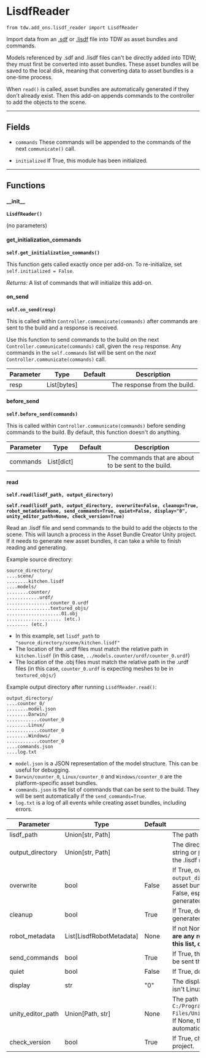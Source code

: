 # LisdfReader

`from tdw.add_ons.lisdf_reader import LisdfReader`

Import data from an [.sdf](http://sdformat.org/) or [.lisdf](https://learning-and-intelligent-systems.github.io/kitchen-worlds/tut-lisdf/) file into TDW as asset bundles and commands.

Models referenced by .sdf and .lisdf  files can't be directly added into TDW; they must first be converted into asset bundles. These asset bundles will be saved to the local disk, meaning that converting data to asset bundles is a one-time process.

When `read()` is called, asset bundles are automatically generated if they don't already exist. Then this add-on appends commands to the controller to add the objects to the scene.

***

## Fields

- `commands` These commands will be appended to the commands of the next `communicate()` call.

- `initialized` If True, this module has been initialized.

***

## Functions

#### \_\_init\_\_

**`LisdfReader()`**

(no parameters)

#### get_initialization_commands

**`self.get_initialization_commands()`**

This function gets called exactly once per add-on. To re-initialize, set `self.initialized = False`.

_Returns:_  A list of commands that will initialize this add-on.

#### on_send

**`self.on_send(resp)`**

This is called within `Controller.communicate(commands)` after commands are sent to the build and a response is received.

Use this function to send commands to the build on the next `Controller.communicate(commands)` call, given the `resp` response.
Any commands in the `self.commands` list will be sent on the *next* `Controller.communicate(commands)` call.

| Parameter | Type | Default | Description |
| --- | --- | --- | --- |
| resp |  List[bytes] |  | The response from the build. |

#### before_send

**`self.before_send(commands)`**

This is called within `Controller.communicate(commands)` before sending commands to the build. By default, this function doesn't do anything.

| Parameter | Type | Default | Description |
| --- | --- | --- | --- |
| commands |  List[dict] |  | The commands that are about to be sent to the build. |

#### read

**`self.read(lisdf_path, output_directory)`**

**`self.read(lisdf_path, output_directory, overwrite=False, cleanup=True, robot_metadata=None, send_commands=True, quiet=False, display="0", unity_editor_path=None, check_version=True)`**

Read an .lisdf file and send commands to the build to add the objects to the scene. This will launch a process in the Asset Bundle Creator Unity project. If it needs to generate new asset bundles, it can take a while to finish reading and generating.

Example source directory:

```
source_directory/
....scene/
........kitchen.lisdf
....models/
........counter/
............urdf/
................counter_0.urdf
................textured_objs/
....................01.obj
.................... (etc.)
........ (etc.)
```

- In this example, set `lisdf_path` to `"source_directory/scene/kitchen.lisdf"`
- The location of the .urdf files must match the relative path in `kitchen.lisdf` (in this case, `../models.counter/urdf/counter_0.urdf`)
- The location of the .obj files must match the relative path in the .urdf files (in this case, `counter_0.urdf` is expecting meshes to be in `textured_objs/`)

Example output directory after running `LisdfReader.read()`:

```
output_directory/
....counter_0/
........model.json
........Darwin/
............counter_0
........Linux/
............counter_0
........Windows/
............counter_0
....commands.json
....log.txt
```

- `model.json` is a JSON representation of the model structure. This can be useful for debugging.
- `Darwin/counter_0`, `Linux/counter_0` and `Windows/counter_0` are the platform-specific asset bundles.
- `commands.json` is the list of commands that can be sent to the build. They will be sent automatically if the `send_commands=True`.
- `log.txt` is a log of all events while creating asset bundles, including errors.

| Parameter | Type | Default | Description |
| --- | --- | --- | --- |
| lisdf_path |  Union[str, Path] |  | The path to the .lisdf file as either a string or [`Path`](https://docs.python.org/3/library/pathlib.html). |
| output_directory |  Union[str, Path] |  | The directory of the object asset bundles as either a string or [`Path`](https://docs.python.org/3/library/pathlib.html). If it doesn't exist, it will be created while the .lisdf models are being converted. |
| overwrite |  bool  | False | If True, overwrite any asset bundles in `output_directory`. If False, skip converting models if the asset bundles already exist. This should usually be False, especially if you're using robot asset bundles generated by [`RobotCreator`](../asset_bundle_creator/robot_creator.md). |
| cleanup |  bool  | True | If True, delete intermediary files such as .prefab files generated while creating asset bundles. |
| robot_metadata |  List[LisdfRobotMetadata] | None | If not None, this is a list of [`LisdfRobotMetadata`](../lisdf_data/lisdf_robot_metadata.md). **If there are any robots in the scene, they must be added to this list, or else they will be imported incorrectly.** |
| send_commands |  bool  | True | If True, the commands generated from the .lisdf file will be sent the next time `c.communicate()` is called. |
| quiet |  bool  | False | If True, don't print any messages to console. |
| display |  str  | "0" | The display to launch Unity Editor on. Ignored if this isn't Linux. |
| unity_editor_path |  Union[Path, str] | None | The path to the Unity Editor executable, for example `C:/Program Files/Unity/Hub/Editor/2020.3.24f1/Editor/Unity.exe`. If None, this script will try to find Unity Editor automatically. |
| check_version |  bool  | True | If True, check if there is an update to the Unity Editor project. |